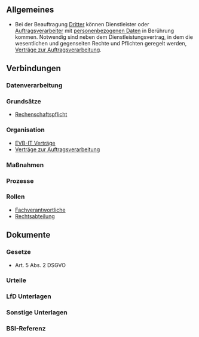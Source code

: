 ## Allgemeines
- Bei der Beauftragung [Dritter](../Datenverarbeitung/Dritte.md) können Dienstleister oder [Auftragsverarbeiter](../Datenverarbeitung/Auftragsverarbeiter.md) mit [personenbezogenen Daten](../Datenverarbeitung/Personenbezogene-Daten.md) in Berührung kommen. Notwendig sind neben dem Dienstleistungsvertrag, in dem die wesentlichen und gegenseiten Rechte und Pflichten geregelt werden, [Verträge zur Auftragsverarbeitung](../Organisation/Vertrag-Auftragsverarbeitung.md).
## Verbindungen
### Datenverarbeitung
### Grundsätze
- [Rechenschaftspflicht](../Grundsaetze-Datenverarbeitung/Rechenschaftspflicht.md)
### Organisation
- [EVB-IT Verträge](../Organisation/EVB-IT.md)
- [Verträge zur Auftragsverarbeitung](../Organisation/Vertrag-Auftragsverarbeitung.md)
### Maßnahmen
### Prozesse
### Rollen
- [Fachverantwortliche](../Organisation/Rolle-Fachverantwortliche.md)
- [Rechtsabteilung](../Organisation/Rolle-Rechtsabteilung.md)
## Dokumente
### Gesetze
- Art. 5 Abs. 2 DSGVO
### Urteile
### LfD Unterlagen
### Sonstige Unterlagen
### BSI-Referenz